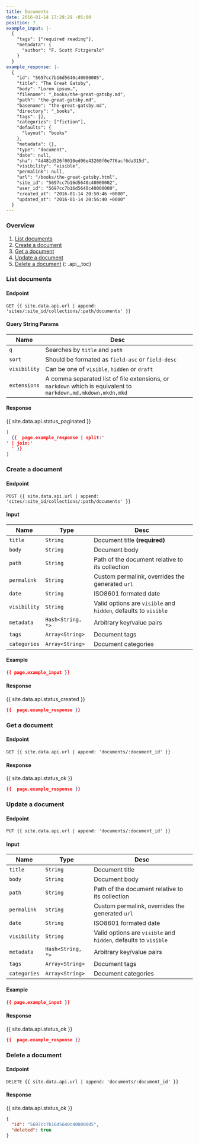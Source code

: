 ```yaml
---
title: Documents
date: 2016-01-14 17:29:29 -05:00
position: 7
example_input: |-
  {
    "tags": ["required reading"],
    "metadata": {
      "author": "F. Scott Fitzgerald"
    }
  }
example_response: |-
  {
    "id": "5697cc7b16d5640c40000005",
    "title": "The Great Gatsby",
    "body": "Lorem ipsum…",
    "filename": "_books/the-great-gatsby.md",
    "path": "the-great-gatsby.md",
    "basename": "the-great-gatsby.md",
    "directory": "_books",
    "tags": [],
    "categories": ["fiction"],
    "defaults": {
      "layout": "books"
    },
    "metadata": {},
    "type": "document",
    "date": null,
    "sha": "4d481d526f0010ed96e43260f0e776acf6da315d",
    "visibility": "visible",
    "permalink": null,
    "url": "/books/the-great-gatsby.html",
    "site_id": "5697cc7b16d5640c40000002",
    "user_id": "5697cc7b16d5640c40000000",
    "created_at": "2016-01-14 20:50:46 +0000",
    "updated_at": "2016-01-14 20:56:40 +0000"
  }
---
```


### Overview

1. [List documents](#list-documents)
1. [Create a document](#create-a-document)
1. [Get a document](#get-a-document)
1. [Update a document](#update-a-document)
1. [Delete a document](#delete-a-document)
{: .api__toc}




### List documents

#### Endpoint

~~~
GET {{ site.data.api.url | append: 'sites/:site_id/collections/:path/documents' }}
~~~

#### Query String Params

| Name | Desc |
|------|------|
| `q`  | Searches by `title` and `path` |
| `sort` | Should be formated as `field-asc` or `field-desc` |
| `visibility` | Can be one of `visible`, `hidden` or `draft` |
| `extensions` | A comma separated list of file extensions, or `markdown` which is equivalent to `markdown,md,mkdown,mkdn,mkd` |

#### Response

{{ site.data.api.status_paginated }}
~~~ json
[
  {{  page.example_response | split:'
' | join:'
  ' }}
]
~~~


### Create a document

#### Endpoint

~~~
POST {{ site.data.api.url | append: 'sites/:site_id/collections/:path/documents' }}
~~~

#### Input

| Name | Type | Desc |
|------|------|------|
| `title` | `String` | Document title **(required)** |
| `body` | `String` | Document body |
| `path` | `String` | Path of the document relative to its collection |
| `permalink` | `String` | Custom permalink, overrides the generated `url` |
| `date` | `String` | ISO8601 formated date |
| `visibility` | `String` | Valid options are `visible` and `hidden`, defaults to `visible` |
| `metadata` | `Hash<String, *>` | Arbitrary key/value pairs |
| `tags` | `Array<String>` | Document tags |
| `categories` | `Array<String>` | Document categories |

#### Example

~~~ json
{{ page.example_input }}
~~~


#### Response

{{ site.data.api.status_created }}
~~~ json
{{  page.example_response }}
~~~




### Get a document

#### Endpoint

~~~
GET {{ site.data.api.url | append: 'documents/:document_id' }}
~~~

#### Response

{{ site.data.api.status_ok }}
~~~ json
{{  page.example_response }}
~~~




### Update a document

#### Endpoint

~~~
PUT {{ site.data.api.url | append: 'documents/:document_id' }}
~~~

#### Input

| Name | Type | Desc |
|------|------|------|
| `title` | `String` | Document title |
| `body` | `String` | Document body |
| `path` | `String` | Path of the document relative to its collection |
| `permalink` | `String` | Custom permalink, overrides the generated `url` |
| `date` | `String` | ISO8601 formated date |
| `visibility` | `String` | Valid options are `visible` and `hidden`, defaults to `visible` |
| `metadata` | `Hash<String, *>` | Arbitrary key/value pairs |
| `tags` | `Array<String>` | Document tags |
| `categories` | `Array<String>` | Document categories |

#### Example

~~~ json
{{ page.example_input }}
~~~

#### Response

{{ site.data.api.status_ok }}
~~~ json
{{  page.example_response }}
~~~





### Delete a document

#### Endpoint

~~~
DELETE {{ site.data.api.url | append: 'documents/:document_id' }}
~~~

#### Response

{{ site.data.api.status_ok }}
~~~ json
{
  "id": "5697cc7b16d5640c40000005",
  "deleted": true
}
~~~

